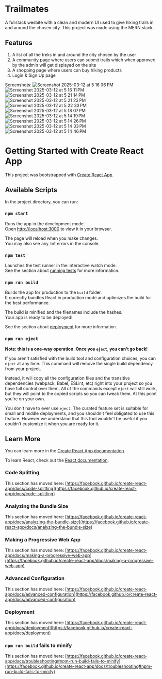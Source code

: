 # Trailmates
A fullstack wesbite with a clean and modern UI used to give hiking trails in and around the chosen city. This project was made using the MERN stack.

## Features
1. A list of all the treks in and around the city chosen by the user
2. A community page where users can submit trails which when approved by the admin will get displayed on the site
3. A shopping page where users can buy hiking products
4. Login & Sign Up page

Screenshots:
![Screenshot 2025-03-12 at 5 16 06 PM](https://github.com/user-attachments/assets/30766f56-1278-4318-870b-0e9c2102daee)
![Screenshot 2025-03-12 at 5 16 11 PM](https://github.com/user-attachments/assets/45c4c072-9df5-44e5-97c1-c39c3051e8b8)
![Screenshot 2025-03-12 at 5 21 14 PM](https://github.com/user-attachments/assets/d7c2875c-4cad-45d2-9f03-ce860b0dfbbc)
![Screenshot 2025-03-12 at 5 21 23 PM](https://github.com/user-attachments/assets/501e9c01-e7db-441a-b5ed-bf60e8b00631)
![Screenshot 2025-03-12 at 5 22 33 PM](https://github.com/user-attachments/assets/6b20b05d-cc47-4bcb-8f11-a1f73b09a2ea)
![Screenshot 2025-03-12 at 5 18 07 PM](https://github.com/user-attachments/assets/cde29291-2771-4255-bd9a-4defa1f140d1)
![Screenshot 2025-03-12 at 5 14 19 PM](https://github.com/user-attachments/assets/c7b81898-6194-4c0b-9a4d-7543cc766ecb)
![Screenshot 2025-03-12 at 5 14 26 PM](https://github.com/user-attachments/assets/667f51bd-2a3f-4c10-b1f6-4a3e9eb6cbb2)
![Screenshot 2025-03-12 at 5 14 33 PM](https://github.com/user-attachments/assets/14479c3e-93b0-4dd0-9506-0604b2ddde46)
![Screenshot 2025-03-12 at 5 14 46 PM](https://github.com/user-attachments/assets/e8535e07-dec5-4858-be67-28b7d2c181ab)


# Getting Started with Create React App

This project was bootstrapped with [Create React App](https://github.com/facebook/create-react-app).

## Available Scripts

In the project directory, you can run:

### `npm start`

Runs the app in the development mode.\
Open [http://localhost:3000](http://localhost:3000) to view it in your browser.

The page will reload when you make changes.\
You may also see any lint errors in the console.

### `npm test`

Launches the test runner in the interactive watch mode.\
See the section about [running tests](https://facebook.github.io/create-react-app/docs/running-tests) for more information.

### `npm run build`

Builds the app for production to the `build` folder.\
It correctly bundles React in production mode and optimizes the build for the best performance.

The build is minified and the filenames include the hashes.\
Your app is ready to be deployed!

See the section about [deployment](https://facebook.github.io/create-react-app/docs/deployment) for more information.

### `npm run eject`

**Note: this is a one-way operation. Once you `eject`, you can't go back!**

If you aren't satisfied with the build tool and configuration choices, you can `eject` at any time. This command will remove the single build dependency from your project.

Instead, it will copy all the configuration files and the transitive dependencies (webpack, Babel, ESLint, etc) right into your project so you have full control over them. All of the commands except `eject` will still work, but they will point to the copied scripts so you can tweak them. At this point you're on your own.

You don't have to ever use `eject`. The curated feature set is suitable for small and middle deployments, and you shouldn't feel obligated to use this feature. However we understand that this tool wouldn't be useful if you couldn't customize it when you are ready for it.

## Learn More

You can learn more in the [Create React App documentation](https://facebook.github.io/create-react-app/docs/getting-started).

To learn React, check out the [React documentation](https://reactjs.org/).

### Code Splitting

This section has moved here: [https://facebook.github.io/create-react-app/docs/code-splitting](https://facebook.github.io/create-react-app/docs/code-splitting)

### Analyzing the Bundle Size

This section has moved here: [https://facebook.github.io/create-react-app/docs/analyzing-the-bundle-size](https://facebook.github.io/create-react-app/docs/analyzing-the-bundle-size)

### Making a Progressive Web App

This section has moved here: [https://facebook.github.io/create-react-app/docs/making-a-progressive-web-app](https://facebook.github.io/create-react-app/docs/making-a-progressive-web-app)

### Advanced Configuration

This section has moved here: [https://facebook.github.io/create-react-app/docs/advanced-configuration](https://facebook.github.io/create-react-app/docs/advanced-configuration)

### Deployment

This section has moved here: [https://facebook.github.io/create-react-app/docs/deployment](https://facebook.github.io/create-react-app/docs/deployment)

### `npm run build` fails to minify

This section has moved here: [https://facebook.github.io/create-react-app/docs/troubleshooting#npm-run-build-fails-to-minify](https://facebook.github.io/create-react-app/docs/troubleshooting#npm-run-build-fails-to-minify)
